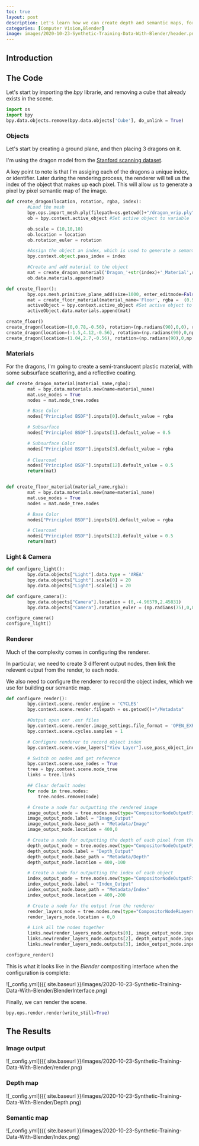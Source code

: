 ```yaml
---
toc: true
layout: post
description: Let's learn how we can create depth and semantic maps, for training machine learning models.
categories: [Computer Vision,Blender]
image: images/2020-10-23-Synthetic-Training-Data-With-Blender/header.png
---
```


Introduction
-------------




The Code
-------------

Let's start by importing the *bpy* librarie, and removing a cube that already exists in the scene.
```python
import os
import bpy
bpy.data.objects.remove(bpy.data.objects['Cube'], do_unlink = True)
```

### Objects

Let's start by creating a ground plane, and then placing 3 dragons on it.

I'm using the dragon model from the [Stanford scanning dataset](http://graphics.stanford.edu/data/3Dscanrep/).

A key point to note is that I'm assiging each of the dragons a unique index, or identifier. Later during the rendering process, the renderer will tell us the index of the object that makes up each pixel. This will allow us to generate a pixel by pixel semantic map of the image.

```python 
def create_dragon(location, rotation, rgba, index):
        #Load the mesh
        bpy.ops.import_mesh.ply(filepath=os.getcwd()+"/dragon_vrip.ply")
        ob = bpy.context.active_object #Set active object to variable

        ob.scale = (10,10,10)
        ob.location = location
        ob.rotation_euler = rotation

        #Assign the object an index, which is used to generate a semantic segmentation map
        bpy.context.object.pass_index = index

        #Create and add material to the object
        mat = create_dragon_material('Dragon_'+str(index)+'_Material',rgba=rgba)
        ob.data.materials.append(mat)

def create_floor():
        bpy.ops.mesh.primitive_plane_add(size=1000, enter_editmode=False, align='WORLD', location=(0, 0, 0), scale=(100, 100, 1))
        mat = create_floor_material(material_name='Floor', rgba =  (0.9, 0.9, 0.9, 0)) 
        activeObject = bpy.context.active_object #Set active object to variable
        activeObject.data.materials.append(mat)

create_floor()
create_dragon(location=(0,0.78,-0.56), rotation=(np.radians(90),0,0), rgba=(0.799, 0.125, 0.0423, 1), index=1)
create_dragon(location=(-1.5,4.12,-0.56), rotation=(np.radians(90),0,np.radians(227)), rgba=(0.0252, 0.376, 0.799, 1), index=2)
create_dragon(location=(1.04,2.7,-0.56), rotation=(np.radians(90),0,np.radians(129)), rgba=(0.133, 0.539, 0.292, 1), index=3)
```


### Materials

For the dragons, I'm going to create a semi-translucent plastic material, with some subsurface scattering, and a reflective coating.

```python 
def create_dragon_material(material_name,rgba):
        mat = bpy.data.materials.new(name=material_name)
        mat.use_nodes = True
        nodes = mat.node_tree.nodes

        # Base Color
        nodes["Principled BSDF"].inputs[0].default_value = rgba

        # Subsurface
        nodes["Principled BSDF"].inputs[1].default_value = 0.5

        # Subsurface Color
        nodes["Principled BSDF"].inputs[3].default_value = rgba
        
        # Clearcoat 
        nodes["Principled BSDF"].inputs[12].default_value = 0.5
        return(mat)


def create_floor_material(material_name,rgba):
        mat = bpy.data.materials.new(name=material_name)
        mat.use_nodes = True
        nodes = mat.node_tree.nodes

        # Base Color
        nodes["Principled BSDF"].inputs[0].default_value = rgba

        # Clearcoat 
        nodes["Principled BSDF"].inputs[12].default_value = 0.5
        return(mat)
```

### Light & Camera 


```python
def configure_light():
        bpy.data.objects["Light"].data.type = 'AREA'
        bpy.data.objects["Light"].scale[0] = 20
        bpy.data.objects["Light"].scale[1] = 20

def configure_camera():
        bpy.data.objects["Camera"].location = (0,-4.96579,2.45831)
        bpy.data.objects["Camera"].rotation_euler = (np.radians(75),0,0)

configure_camera()
configure_light()
```

### Renderer

Much of the complexity comes in configuring the renderer. 

In particular, we need to create 3 different output nodes, then link the relevent output from the render, to each node.

We also need to configure the renderer to record the object index, which we use for building our semantic map.

```python 
def configure_render():
        bpy.context.scene.render.engine = 'CYCLES'
        bpy.context.scene.render.filepath = os.getcwd()+"/Metadata"

        #Output open exr .exr files
        bpy.context.scene.render.image_settings.file_format = 'OPEN_EXR'
        bpy.context.scene.cycles.samples = 1

        # Configure renderer to record object index
        bpy.context.scene.view_layers["View Layer"].use_pass_object_index = True

        # Switch on nodes and get reference
        bpy.context.scene.use_nodes = True
        tree = bpy.context.scene.node_tree
        links = tree.links

        ## Clear default nodes
        for node in tree.nodes:
            tree.nodes.remove(node)

        # Create a node for outputting the rendered image
        image_output_node = tree.nodes.new(type="CompositorNodeOutputFile")
        image_output_node.label = "Image_Output"
        image_output_node.base_path = "Metadata/Image"
        image_output_node.location = 400,0

        # Create a node for outputting the depth of each pixel from the camera
        depth_output_node = tree.nodes.new(type="CompositorNodeOutputFile")
        depth_output_node.label = "Depth_Output"
        depth_output_node.base_path = "Metadata/Depth"
        depth_output_node.location = 400,-100

        # Create a node for outputting the index of each object
        index_output_node = tree.nodes.new(type="CompositorNodeOutputFile")
        index_output_node.label = "Index_Output"
        index_output_node.base_path = "Metadata/Index"
        index_output_node.location = 400,-200

        # Create a node for the output from the renderer
        render_layers_node = tree.nodes.new(type="CompositorNodeRLayers")
        render_layers_node.location = 0,0

        # Link all the nodes together
        links.new(render_layers_node.outputs[0], image_output_node.inputs[0])
        links.new(render_layers_node.outputs[2], depth_output_node.inputs[0])
        links.new(render_layers_node.outputs[3], index_output_node.inputs[0])

configure_render()
```

This is what it looks like in the *Blender* compositing interface when the configuration is complete: 

![_config.yml]({{ site.baseurl }}/images/2020-10-23-Synthetic-Training-Data-With-Blender/BlenderInterface.png)


Finally, we can render the scene.
```python 
bpy.ops.render.render(write_still=True)
```

The Results
-------------

### Image output

![_config.yml]({{ site.baseurl }}/images/2020-10-23-Synthetic-Training-Data-With-Blender/render.png)


### Depth map
![_config.yml]({{ site.baseurl }}/images/2020-10-23-Synthetic-Training-Data-With-Blender/Depth.png)


### Semantic map
![_config.yml]({{ site.baseurl }}/images/2020-10-23-Synthetic-Training-Data-With-Blender/Index.png)





